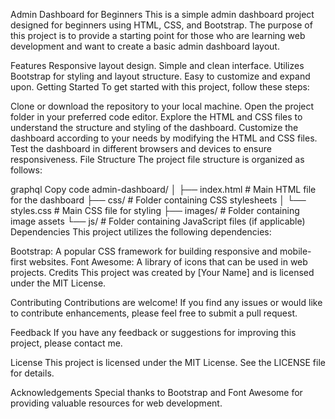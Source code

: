 Admin Dashboard for Beginners
This is a simple admin dashboard project designed for beginners using HTML, CSS, and Bootstrap. The purpose of this project is to provide a starting point for those who are learning web development and want to create a basic admin dashboard layout.

Features
Responsive layout design.
Simple and clean interface.
Utilizes Bootstrap for styling and layout structure.
Easy to customize and expand upon.
Getting Started
To get started with this project, follow these steps:

Clone or download the repository to your local machine.
Open the project folder in your preferred code editor.
Explore the HTML and CSS files to understand the structure and styling of the dashboard.
Customize the dashboard according to your needs by modifying the HTML and CSS files.
Test the dashboard in different browsers and devices to ensure responsiveness.
File Structure
The project file structure is organized as follows:

graphql
Copy code
admin-dashboard/
│
├── index.html         # Main HTML file for the dashboard
├── css/               # Folder containing CSS stylesheets
│   └── styles.css     # Main CSS file for styling
├── images/            # Folder containing image assets
└── js/                # Folder containing JavaScript files (if applicable)
Dependencies
This project utilizes the following dependencies:

Bootstrap: A popular CSS framework for building responsive and mobile-first websites.
Font Awesome: A library of icons that can be used in web projects.
Credits
This project was created by [Your Name] and is licensed under the MIT License.

Contributing
Contributions are welcome! If you find any issues or would like to contribute enhancements, please feel free to submit a pull request.

Feedback
If you have any feedback or suggestions for improving this project, please contact me.

License
This project is licensed under the MIT License. See the LICENSE file for details.

Acknowledgements
Special thanks to Bootstrap and Font Awesome for providing valuable resources for web development.
